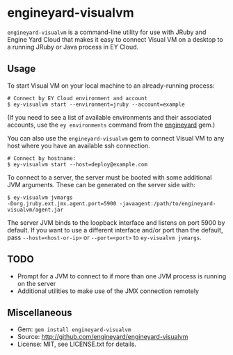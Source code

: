 # engineyard-visualvm

`engineyard-visualvm` is a command-line utility for use with JRuby and
Engine Yard Cloud that makes it easy to connect Visual VM on a desktop
to a running JRuby or Java process in EY Cloud.

## Usage

To start Visual VM on your local machine to an already-running process:

    # Connect by EY Cloud environment and account
    $ ey-visualvm start --environment=jruby --account=example

(If you need to see a list of available environments and their
associated accounts, use the `ey environments` command from the
[engineyard](/engineyard/engineyard) gem.)

You can also use the `engineyard-visualvm` gem to connect Visual VM to
any host where you have an available ssh connection.

    # Connect by hostname:
    $ ey-visualvm start --host=deploy@example.com      

To connect to a server, the server must be booted with some additional
JVM arguments. These can be generated on the server side with:

    $ ey-visualvm jvmargs
    -Dorg.jruby.ext.jmx.agent.port=5900 -javaagent:/path/to/engineyard-visualvm/agent.jar

The server JVM binds to the loopback interface and listens on port
5900 by default. If you want to use a different interface and/or port
than the default, pass `--host=<host-or-ip>` or `--port=<port>` to
`ey-visualvm jvmargs`.

## TODO

- Prompt for a JVM to connect to if more than one JVM process is
  running on the server
- Additional utilities to make use of the JMX connection remotely

## Miscellaneous

- Gem: `gem install engineyard-visualvm`
- Source: http://github.com/engineyard/engineyard-visualvm
- License: MIT, see LICENSE.txt for details.
